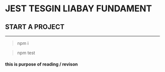 # JEST TESGIN LIABAY FUNDAMENT

## START A PROJECT

----

> npm i

> npm test


#### this is purpose of reading / revison 